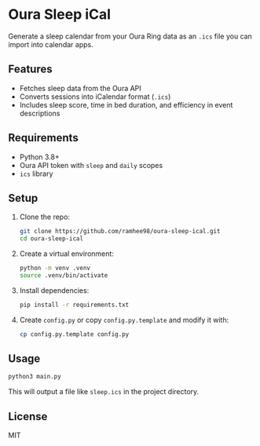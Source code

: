 # Oura Sleep iCal

Generate a sleep calendar from your Oura Ring data as an `.ics` file you can import into calendar apps.

## Features

- Fetches sleep data from the Oura API
- Converts sessions into iCalendar format (`.ics`)
- Includes sleep score, time in bed duration, and efficiency in event descriptions

## Requirements

- Python 3.8+
- Oura API token with `sleep` and `daily` scopes
- `ics` library

## Setup

1. Clone the repo:
   ```bash
   git clone https://github.com/ramhee98/oura-sleep-ical.git
   cd oura-sleep-ical
   ```

2. Create a virtual environment:
   ```bash
   python -m venv .venv
   source .venv/bin/activate
   ```

3. Install dependencies:
   ```bash
   pip install -r requirements.txt
   ```

4. Create `config.py` or copy `config.py.template` and modify it with:
   ```bash
   cp config.py.template config.py
   ```

## Usage

```bash
python3 main.py
```

This will output a file like `sleep.ics` in the project directory.

## License

MIT

